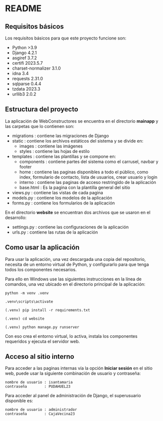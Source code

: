 # README

## Requisitos básicos

Los requisitos básicos para que este proyecto funcione son:

- Python >3.9
- Django 4.2.1
- asgiref 3.7.2
- certifi 2023.5.7
- charset-normalizer 3.1.0
- idna 3.4
- requests 2.31.0
- sqlparse 0.4.4
- tzdata 2023.3
- urllib3 2.0.2


## Estructura del proyecto

La aplicación de WebConstructores se encuentra en el directorio **mainapp** y las carpetas que lo contienen son:

- migrations : contiene las migraciones de Django
- static : contiene los archivos estáticos del sistema y se divide en:
    - images : contiene las imágenes
    - styles : contiene las hojas de estilo
- templates : contiene las plantillas y se compone en:
    - components : contiene partes del sistema como el carrusel, navbar y footer
    - home : contiene las paginas disponibles a todo el público, como index, formulario de contacto, lista de usuarios, crear usuario y login
    - interno : contiene las paginas de acceso restringido de la aplicación
    - base.html : Es la pagina con la plantilla general del sitio
- views.py : contiene las vistas de cada pagina
- models.py : contiene los modelos de la aplicación
- forms.py : contiene los formularios de la aplicación

En el directorio **website** se encuentran dos archivos que se usaron en el desarrollo:

- settings.py : contiene las configuraciones de la aplicación
- urls.py : contiene las rutas de la aplicación

## Como usar la aplicación

Para usar la aplicación, una vez descargada una copia del repositorio, necesita de un entorno virtual de Python, y configurarlo para que tenga todos los componentes necesarios.

Para ello en Windows use las siguientes instrucciones en la línea de comandos, una vez ubicado en el directorio principal de la aplicación:

```
python -m venv .venv

.venv\scripts\activate

(.venv) pip install -r requirements.txt

(.venv) cd website

(.venv) python manage.py runserver

```

Con eso crea el entorno virtual, lo activa, instala los componentes requeridos y ejecuta el servidor web.

## Acceso al sitio interno

Para acceder a las paginas internas vía la opción **Iniciar sesión** en el sitio web, puede usar la siguiente combinación de usuario y contraseña:

```
nombre de usuario : isantamaria
contraseña        : PUDAHUEL23
```

Para acceder al panel de administración de Django, el superusuario disponible es:

```
nombre de usuario : administrador
contraseña        : CajaVecina23
```
